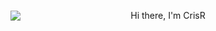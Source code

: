 <div id="header" align="center" style="display: grid; align-items: center; grid-template-columns: 1fr 1fr 1fr; column-gap: 5px;">
  <img src="[https://media.giphy.com/media/M9gbBd9nbDrOTu1Mqx/giphy.gif](https://giphy.com/embed/TMMbKhReNwZNak8Wah)"/>
  <p>Hi there, I'm CrisR</p>
</div>
<!--
**CrisRaptor/CrisRaptor** is a ✨ _special_ ✨ repository because its `README.md` (this file) appears on your GitHub profile.

Here are some ideas to get you started:

- 🔭 I’m currently working on ...
- 🌱 I’m currently learning ...
- 👯 I’m looking to collaborate on ...
- 🤔 I’m looking for help with ...
- 💬 Ask me about ...
- 📫 How to reach me: ...
- 😄 Pronouns: ...
- ⚡ Fun fact: ...
-->
